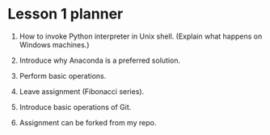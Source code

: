 # Lesson 1 planner

1. How to invoke Python interpreter in Unix shell. (Explain what happens on Windows machines.)

2. Introduce why Anaconda is a preferred solution.

3. Perform basic operations.

4. Leave assignment (Fibonacci series).

5. Introduce basic operations of Git.

6. Assignment can be forked from my repo.
